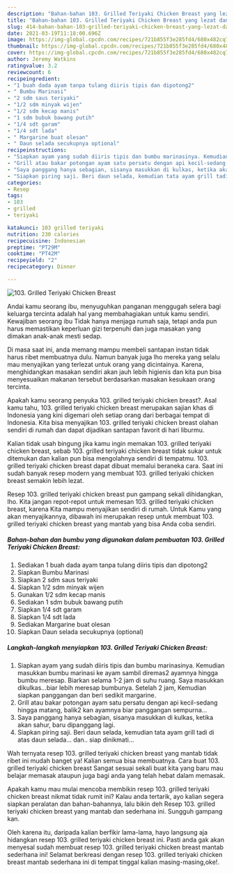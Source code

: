 ```yaml
---
description: "Bahan-bahan 103. Grilled Teriyaki Chicken Breast yang lezat dan Mudah Dibuat"
title: "Bahan-bahan 103. Grilled Teriyaki Chicken Breast yang lezat dan Mudah Dibuat"
slug: 414-bahan-bahan-103-grilled-teriyaki-chicken-breast-yang-lezat-dan-mudah-dibuat
date: 2021-03-19T11:18:00.696Z
image: https://img-global.cpcdn.com/recipes/721b855f3e285fd4/680x482cq70/103-grilled-teriyaki-chicken-breast-foto-resep-utama.jpg
thumbnail: https://img-global.cpcdn.com/recipes/721b855f3e285fd4/680x482cq70/103-grilled-teriyaki-chicken-breast-foto-resep-utama.jpg
cover: https://img-global.cpcdn.com/recipes/721b855f3e285fd4/680x482cq70/103-grilled-teriyaki-chicken-breast-foto-resep-utama.jpg
author: Jeremy Watkins
ratingvalue: 3.2
reviewcount: 6
recipeingredient:
- "1 buah dada ayam tanpa tulang diiris tipis dan dipotong2"
- " Bumbu Marinasi"
- "2 sdm saus teriyaki"
- "1/2 sdm minyak wijen"
- "1/2 sdm kecap manis"
- "1 sdm bubuk bawang putih"
- "1/4 sdt garam"
- "1/4 sdt lada"
- " Margarine buat olesan"
- " Daun selada secukupnya optional"
recipeinstructions:
- "Siapkan ayam yang sudah diiris tipis dan bumbu marinasinya. Kemudian masukkan bumbu marinasi ke ayam sambil diremas2 ayamnya hingga bumbu meresap. Biarkan selama 1-2 jam di suhu ruang. Saya masukkan dikulkas...biar lebih meresap bumbunya. Setelah 2 jam, Kemudian siapkan panggangan dan beri sedikit margarine."
- "Grill atau bakar potongan ayam satu persatu dengan api kecil-sedang hingga matang, balik2 kan ayamnya biar panggangan sempurna..."
- "Saya panggang hanya sebagian, sisanya masukkan di kulkas, ketika akan sahur, baru dipanggang lagi."
- "Siapkan piring saji. Beri daun selada, kemudian tata ayam grill tadi di atas daun selada... dan.. siap dinikmati..."
categories:
- Resep
tags:
- 103
- grilled
- teriyaki

katakunci: 103 grilled teriyaki 
nutrition: 230 calories
recipecuisine: Indonesian
preptime: "PT29M"
cooktime: "PT42M"
recipeyield: "2"
recipecategory: Dinner

---
```



![103. Grilled Teriyaki Chicken Breast](https://img-global.cpcdn.com/recipes/721b855f3e285fd4/680x482cq70/103-grilled-teriyaki-chicken-breast-foto-resep-utama.jpg)

Andai kamu seorang ibu, menyuguhkan panganan menggugah selera bagi keluarga tercinta adalah hal yang membahagiakan untuk kamu sendiri. Kewajiban seorang ibu Tidak hanya menjaga rumah saja, tetapi anda pun harus memastikan keperluan gizi terpenuhi dan juga masakan yang dimakan anak-anak mesti sedap.

Di masa  saat ini, anda memang mampu membeli santapan instan tidak harus ribet membuatnya dulu. Namun banyak juga lho mereka yang selalu mau menyajikan yang terlezat untuk orang yang dicintainya. Karena, menghidangkan masakan sendiri akan jauh lebih higienis dan kita pun bisa menyesuaikan makanan tersebut berdasarkan masakan kesukaan orang tercinta. 



Apakah kamu seorang penyuka 103. grilled teriyaki chicken breast?. Asal kamu tahu, 103. grilled teriyaki chicken breast merupakan sajian khas di Indonesia yang kini digemari oleh setiap orang dari berbagai tempat di Indonesia. Kita bisa menyajikan 103. grilled teriyaki chicken breast olahan sendiri di rumah dan dapat dijadikan santapan favorit di hari liburmu.

Kalian tidak usah bingung jika kamu ingin memakan 103. grilled teriyaki chicken breast, sebab 103. grilled teriyaki chicken breast tidak sukar untuk ditemukan dan kalian pun bisa mengolahnya sendiri di tempatmu. 103. grilled teriyaki chicken breast dapat dibuat memalui beraneka cara. Saat ini sudah banyak resep modern yang membuat 103. grilled teriyaki chicken breast semakin lebih lezat.

Resep 103. grilled teriyaki chicken breast pun gampang sekali dihidangkan, lho. Kita jangan repot-repot untuk memesan 103. grilled teriyaki chicken breast, karena Kita mampu menyajikan sendiri di rumah. Untuk Kamu yang akan menyajikannya, dibawah ini merupakan resep untuk membuat 103. grilled teriyaki chicken breast yang mantab yang bisa Anda coba sendiri.

<!--inarticleads1-->

##### Bahan-bahan dan bumbu yang digunakan dalam pembuatan 103. Grilled Teriyaki Chicken Breast:

1. Sediakan 1 buah dada ayam tanpa tulang diiris tipis dan dipotong2
1. Siapkan  Bumbu Marinasi
1. Siapkan 2 sdm saus teriyaki
1. Siapkan 1/2 sdm minyak wijen
1. Gunakan 1/2 sdm kecap manis
1. Sediakan 1 sdm bubuk bawang putih
1. Siapkan 1/4 sdt garam
1. Siapkan 1/4 sdt lada
1. Sediakan  Margarine buat olesan
1. Siapkan  Daun selada secukupnya (optional)




<!--inarticleads2-->

##### Langkah-langkah menyiapkan 103. Grilled Teriyaki Chicken Breast:

1. Siapkan ayam yang sudah diiris tipis dan bumbu marinasinya. Kemudian masukkan bumbu marinasi ke ayam sambil diremas2 ayamnya hingga bumbu meresap. Biarkan selama 1-2 jam di suhu ruang. Saya masukkan dikulkas...biar lebih meresap bumbunya. Setelah 2 jam, Kemudian siapkan panggangan dan beri sedikit margarine.
1. Grill atau bakar potongan ayam satu persatu dengan api kecil-sedang hingga matang, balik2 kan ayamnya biar panggangan sempurna...
1. Saya panggang hanya sebagian, sisanya masukkan di kulkas, ketika akan sahur, baru dipanggang lagi.
1. Siapkan piring saji. Beri daun selada, kemudian tata ayam grill tadi di atas daun selada... dan.. siap dinikmati...




Wah ternyata resep 103. grilled teriyaki chicken breast yang mantab tidak ribet ini mudah banget ya! Kalian semua bisa membuatnya. Cara buat 103. grilled teriyaki chicken breast Sangat sesuai sekali buat kita yang baru mau belajar memasak ataupun juga bagi anda yang telah hebat dalam memasak.

Apakah kamu mau mulai mencoba membikin resep 103. grilled teriyaki chicken breast nikmat tidak rumit ini? Kalau anda tertarik, ayo kalian segera siapkan peralatan dan bahan-bahannya, lalu bikin deh Resep 103. grilled teriyaki chicken breast yang mantab dan sederhana ini. Sungguh gampang kan. 

Oleh karena itu, daripada kalian berfikir lama-lama, hayo langsung aja hidangkan resep 103. grilled teriyaki chicken breast ini. Pasti anda gak akan menyesal sudah membuat resep 103. grilled teriyaki chicken breast mantab sederhana ini! Selamat berkreasi dengan resep 103. grilled teriyaki chicken breast mantab sederhana ini di tempat tinggal kalian masing-masing,oke!.

